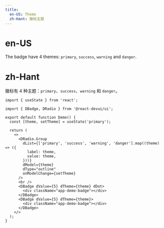 ```yaml
---
title:
  en-US: Theme
  zh-Hant: 徽标主题
---
```


# en-US

The badge have 4 themes: `primary`, `success`, `warning` and `danger`.

# zh-Hant

徽标有 4 种主题：`primary`、`success`、`warning` 和 `danger`。

```tsx
import { useState } from 'react';

import { DBadge, DRadio } from '@react-devui/ui';

export default function Demo() {
  const [theme, setTheme] = useState('primary');

  return (
    <>
      <DRadio.Group
        dList={['primary', 'success', 'warning', 'danger'].map((theme) => ({
          label: theme,
          value: theme,
        }))}
        dModel={theme}
        dType="outline"
        onModelChange={setTheme}
      />
      <br />
      <DBadge dValue={5} dTheme={theme} dDot>
        <div className="app-demo-badge"></div>
      </DBadge>
      <DBadge dValue={5} dTheme={theme}>
        <div className="app-demo-badge"></div>
      </DBadge>
    </>
  );
}
```

